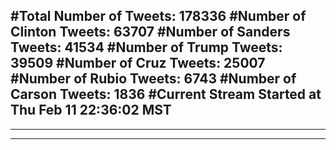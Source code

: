 #Total Number of Tweets: 178336 
#Number of Clinton Tweets: 63707
#Number of Sanders Tweets: 41534
#Number of Trump Tweets: 39509
#Number of Cruz Tweets: 25007
#Number of Rubio Tweets: 6743
#Number of Carson Tweets: 1836
#Current Stream Started at Thu Feb 11 22:36:02 MST
---
---
---
